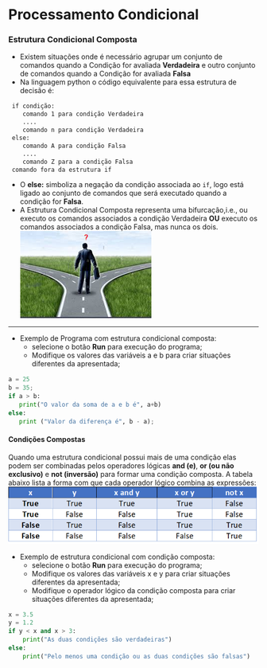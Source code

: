 # Processamento Condicional

### Estrutura Condicional Composta

+ Existem situações onde é necessário agrupar um conjunto de comandos quando a Condição for avaliada **Verdadeira** e outro conjunto de comandos quando a Condição for avaliada **Falsa**
+ Na linguagem python o código equivalente para essa estrutura de decisão é:
```
 if condição:
    comando 1 para condição Verdadeira 
    ....
    comando n para condição Verdadeira
 else:
    comando A para condição Falsa
    ....
    comando Z para a condição Falsa
 comando fora da estrutura if
 ```
 + O **else:** simboliza a negação da condição associada ao ```if```, logo está ligado ao conjunto de comandos que será executado quando a condição for **Falsa**.
 + A Estrutura Condicional Composta representa uma bifurcação,i.e., ou executo os comandos associados a condição Verdadeira **OU** executo os comandos associados a condição Falsa, mas nunca os dois.
![bifurcacao](/imagens/bifurcação.png)
---

+ Exemplo de Programa com estrutura condicional composta: 
    + selecione o botão **Run** para execução do programa;
    + Modifique os valores das variáveis a e b para criar situações diferentes da apresentada;

``` python runnable
a = 25
b = 35;
if a > b:
   print("O valor da soma de a e b é", a+b)
else:
   print ("Valor da diferença é", b - a);

```
#### Condições Compostas
Quando uma estrutura condicional possui mais de uma condição elas podem ser combinadas pelos operadores lógicas **and (e)**, **or (ou não exclusivo)** e **not (inversão)** para formar uma condição composta. A tabela abaixo lista a forma com que cada operador lógico combina as expressões:
![tabela](/imagens/tabela.png)

+ Exemplo de estrutura condicional com condição composta: 
    + selecione o botão **Run** para execução do programa;
    + Modifique os valores das variáveis x e y para criar situações diferentes da apresentada;
    + Modifique o operador lógico da condição composta para criar situações diferentes da apresentada;
    
``` python runnable
x = 3.5
y = 1.2
if y < x and x > 3:
    print("As duas condições são verdadeiras")
else:
    print("Pelo menos uma condição ou as duas condições são falsas")
```


